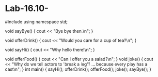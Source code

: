 # Lab-16.10-
#include <iostream>
using namespace std;

void sayBye() {
  cout << "Bye bye then.\n";
}

void offerDrink() {
  cout << "Would you care for a cup of tea?\n";
}

void sayHi() {
  cout << "Why hello there!\n";
}

void offerFood() {
  cout << "Can I offer you a salad?\n";
}
void joke() {
  cout << "Why do we tell actors to 'break a leg'? ... because every play has a cast\n";
}
int main() {
   sayHi();
  offerDrink();
  offerFood();
  joke();
  sayBye();
}


